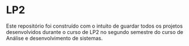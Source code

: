 # LP2

Este repositório foi construído com o intuito de guardar todos os projetos desenvolvidos durante o curso 
de LP2 no segundo semestre do curso de Análise e desenvolvimento de sistemas.
